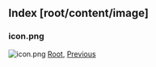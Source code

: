 
## Index [root/content/image]
### icon.png
![icon.png](/assets/image/icon.png)
[Root](/), [Previous](.././)
